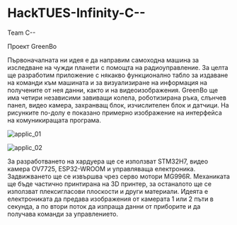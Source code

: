 # HackTUES-Infinity-C--
Team C--


Проект
GreenBo


 Първоначалната ни идея е да направим самоходна машина за изследване на чужди планети с помощта на радиоуправление. За целта ще разработим приложение с някакво функционално табло за издаване на команди към машината и за визуализиране на информация на получените от нея данни, както и на видеоизображения. GreenBo ще има четири независими завиващи колела, роботизирана ръка, слънчев панел, видео камера, захранващ блок, изчислителен блок и датчици. На рисунките по-долу е показано примерно изображение на интерфейса на комуникиращата програма. 
 
![applic_01](https://user-images.githubusercontent.com/71982064/157814848-25e6db20-e5c9-4bc2-900b-2bc446c8b530.png)

![applic_02](https://user-images.githubusercontent.com/71982064/157814997-34c82ef6-0418-4880-932b-fe6f459fdb47.png)

 За разработването на хардуера ще се използват STM32H7, видео камера OV7725, ESP32-WROOM и управляваща електроника. Задвижването ще се извършва чрез серво мотори MG996R. Механиката ще бъде частично принтирана на 3D принтер, за останалото ще се използват плексигласови плоскости и други материали. Идеята е електрониката да предава изображения от камерата 1 или 2 пъти в секунда, а по втори поток да изпраща данни от приборите и да получава команди за управлението.

